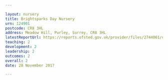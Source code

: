 ```yaml
---

layout: nursery
title: Brightsparks Day Nursery
urn: 124901
postcode: CR8 3HL
address: Meadow Hill, Purley, Surrey, CR8 3HL
latestReportUrl: https://reports.ofsted.gov.uk/provider/files/2744061/urn/124901.pdf
teaching: 2
development: 2
leadership: 2
outcomes: 2
overall: 2
date: 28 November 2017

---
```

